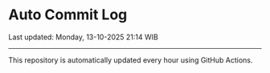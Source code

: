 # Auto Commit Log

Last updated: Monday, 13-10-2025 21:14 WIB

---

This repository is automatically updated every hour using GitHub Actions.
